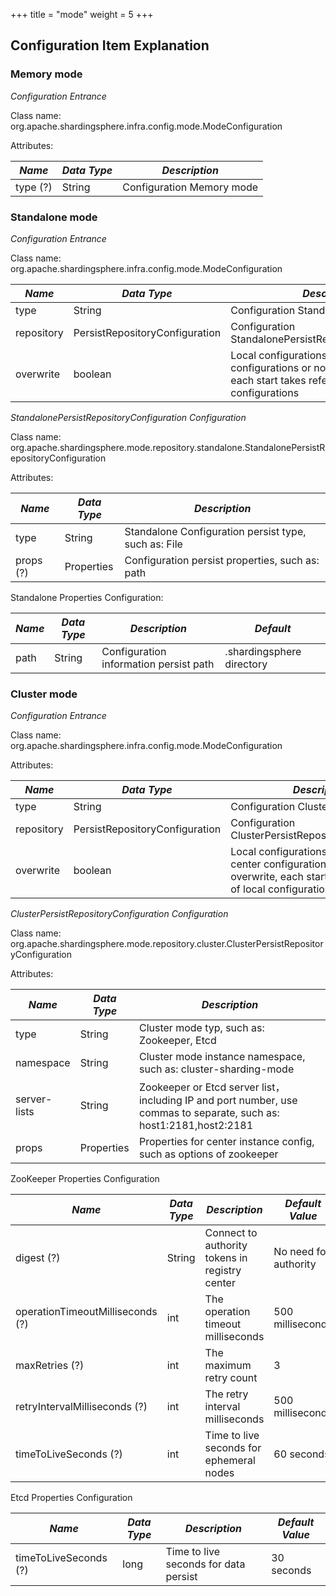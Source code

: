 +++
title = "mode"
weight = 5
+++

## Configuration Item Explanation

### Memory mode

*Configuration Entrance*

Class name: org.apache.shardingsphere.infra.config.mode.ModeConfiguration

Attributes:

| *Name*                      | *Data Type*                  | *Description*                                                                                                                             |
| --------------------------- | ---------------------------- | ----------------------------------------------------------------------------------------------------------------------------------------- |
| type (?)                    | String                       | Configuration Memory mode                                                                                                                  |

### Standalone mode

*Configuration Entrance*

Class name: org.apache.shardingsphere.infra.config.mode.ModeConfiguration

| *Name*      | *Data Type*                    | *Description*                                                                                                                       |
| ----------- | ------------------------------ | ------------------------------------------------------------------------------------------------------------------------------------|
| type        | String                         | Configuration Standalone mode     　                                                                                                 |
| repository  | PersistRepositoryConfiguration | Configuration StandalonePersistRepositoryConfiguration                                                                               |
| overwrite   | boolean                        | Local configurations overwrite file configurations or not; if they overwrite, each start takes reference of local configurations    |

*StandalonePersistRepositoryConfiguration Configuration*

Class name: org.apache.shardingsphere.mode.repository.standalone.StandalonePersistRepositoryConfiguration

Attributes:

| *Name*         | *Data Type* | *Description*                                        |
| ------------- | ---------- | ------------------------------------------------------|
| type          | String     | Standalone Configuration persist type, such as: File  |
| props (?)     | Properties | Configuration persist properties, such as: path      |

Standalone Properties Configuration:

| *Name*                            | *Data Type* | *Description*                           | *Default*                 |
| --------------------------------  | ---------   | --------------------------------------- | ------------------------  |
| path                             | String       | Configuration information persist path  | .shardingsphere directory |

### Cluster mode

*Configuration Entrance*

Class name: org.apache.shardingsphere.infra.config.mode.ModeConfiguration

Attributes:

| *Name*      | *Data Type*                    | *Description*                                                                                                                              |
| ----------- | ------------------------------ | -------------------------------------------------------------------------------------------------------------------------------------------|
| type        | String                         | Configuration Cluster mode    　                                                                                                            |
| repository  | PersistRepositoryConfiguration | Configuration ClusterPersistRepositoryConfiguration                                                                                        |
| overwrite   | boolean                        | Local configurations overwrite config center configurations or not; if they overwrite, each start takes reference of local configurations  |

*ClusterPersistRepositoryConfiguration Configuration*

Class name: org.apache.shardingsphere.mode.repository.cluster.ClusterPersistRepositoryConfiguration

Attributes:

| *Name*         | *Data Type* | *Description*                                                                                                     |
| ------------- | ---------- | ------------------------------------------------------------------------------------------------------------------- |
| type          | String     | Cluster mode typ, such as: Zookeeper, Etcd                                                                          |
| namespace     | String     | Cluster mode instance namespace, such as: cluster-sharding-mode                                                     |
| server-lists  | String     | Zookeeper or Etcd server list，including IP and port number, use commas to separate, such as: host1:2181,host2:2181 |
| props         | Properties | Properties for center instance config, such as options of zookeeper                                                |

ZooKeeper Properties Configuration

| *Name*                           | *Data Type* | *Description*                                  | *Default Value*       |
| -------------------------------- | ----------- | ---------------------------------------------- | --------------------- |
| digest (?)                       | String      | Connect to authority tokens in registry center | No need for authority |
| operationTimeoutMilliseconds (?) | int         | The operation timeout milliseconds             | 500 milliseconds      |
| maxRetries (?)                   | int         | The maximum retry count                        | 3                     |
| retryIntervalMilliseconds (?)    | int         | The retry interval milliseconds                | 500 milliseconds      |
| timeToLiveSeconds (?)            | int         | Time to live seconds for ephemeral nodes       | 60 seconds            |


Etcd Properties Configuration

| *Name*                | *Data Type* | *Description*                         | *Default Value* |
| --------------------- | ----------- | ------------------------------------- | --------------- |
| timeToLiveSeconds (?) | long        | Time to live seconds for data persist | 30 seconds      |
